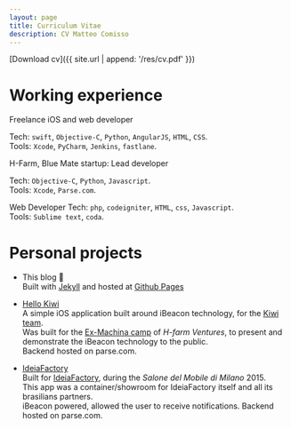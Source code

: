 ```yaml
---
layout: page
title: Curriculum Vitae
description: CV Matteo Comisso
---
```


[Download cv]({{ site.url | append: '/res/cv.pdf' }})

# Working experience

Freelance iOS and web developer

Tech: `swift`, `Objective-C`, `Python`, `AngularJS`, `HTML`, `CSS`.  
Tools: `Xcode`, `PyCharm`, `Jenkins`, `fastlane`.

H-Farm, Blue Mate startup: Lead developer

Tech: `Objective-C`, `Python`, `Javascript`.  
Tools: `Xcode`, `Parse.com`.

Web Developer
Tech: `php`, `codeigniter`, `HTML`, `css`, `Javascript`.  
Tools: `Sublime text`, `coda`.


# Personal projects

- This blog :tada:  
  Built with [Jekyll](http://jekyllrb.com/) and hosted at [Github Pages](https://pages.github.com/)

- [Hello Kiwi](https://github.com/mcomisso/hellokiwi)  
  A simple iOS application built around iBeacon technology, for the [Kiwi team](http://exmachina.porscheitalia.com/ita/team-scheda/kiwi-1).  
  Was built for the [Ex-Machina camp](http://www.h-farm.com/porsche-italia-lancia-il-progetto-ex-machina/) of _H-farm Ventures_, to present and demonstrate the iBeacon technology to the public.  
  Backend hosted on parse.com.

- [IdeiaFactory]()  
  Built for [IdeiaFactory](), during the  _Salone del Mobile di Milano_ 2015.  
  This app was a container/showroom for IdeiaFactory itself and all its brasilians partners.  
  iBeacon powered, allowed the user to receive notifications.
  Backend hosted on parse.com.

